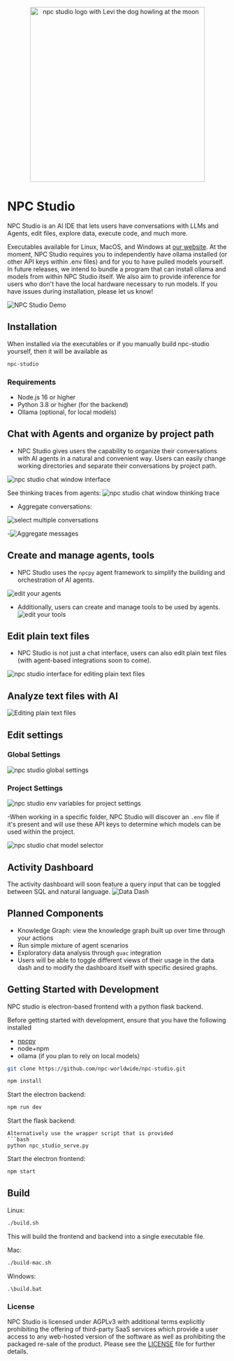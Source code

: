 <p align="center">
  <img src="https://raw.githubusercontent.com/npc-worldwide/npc-studio/main/levi.PNG" alt="npc studio logo with Levi the dog howling at the moon" width="400" height="400">
</p>


# NPC Studio

NPC Studio is an AI IDE that lets users have conversations with LLMs and Agents, edit files, explore data, execute code, and much more.

Executables available for Linux, MacOS, and Windows at [our website](https://enpisi.com/npc-studio).
At the moment, NPC Studio requires you to independently have ollama installed (or other API keys within .env files) and for you to have pulled models yourself. In future releases, we intend to bundle a program that can install ollama and models from within NPC Studio itself. We also aim to provide inference for users who don't have the local hardware necessary to run models. 
If you have issues during installation, please let us know!

![NPC Studio Demo](https://www.youtube.com/watch?v=rXkc2CrLNb4)

## Installation

When installed via the executables or if you manually build npc-studio yourself, then it will be available as
```bash
npc-studio
```

### Requirements

- Node.js 16 or higher
- Python 3.8 or higher (for the backend)
- Ollama (optional, for local models)

## Chat with Agents and organize by project path
- NPC Studio gives users the capability to organize their conversations with AI agents in a natural and convenient way. Users can easily change working directories and separate their conversations by project path.

![npc studio chat window interface](https://raw.githubusercontent.com/npc-worldwide/npc-studio/main/gh_images/chat_window.png)

See thinking traces from agents:
![npc studio chat window thinking trace](https://raw.githubusercontent.com/npc-worldwide/npc-studio/main/gh_images/reasoning.png)

- Aggregate conversations:

![select multiple conversations](https://raw.githubusercontent.com/npc-worldwide/npc-studio/main/gh_images/convo_agg.png)

-![Aggregate messages](https://raw.githubusercontent.com/npc-worldwide/npc-studio/main/gh_images/agg_messages.png) 

## Create and manage agents, tools
- NPC Studio uses the `npcpy` agent framework to simplify the building and orchestration of AI agents.

![edit your agents](https://raw.githubusercontent.com/npc-worldwide/npc-studio/main/gh_images/edit_npcs.png)

- Additionally, users can create and manage tools to be used by agents. 
![edit your tools](https://raw.githubusercontent.com/npc-worldwide/npc-studio/main/gh_images/tool.png)


## Edit plain text files
- NPC Studio is not just a chat interface, users can also edit plain text files (with agent-based integrations soon to come).

![npc studio interface for editing plain text files](https://raw.githubusercontent.com/npc-worldwide/npc-studio/main/gh_images/code_editor.png)

## Analyze text files with AI
![Editing plain text files](https://raw.githubusercontent.com/npc-worldwide/npc-studio/main/gh_images/fill_analyze.png)


## Edit settings 

### Global Settings

![npc studio global settings](https://raw.githubusercontent.com/npc-worldwide/npc-studio/main/gh_images/default_settings.png)


### Project Settings

![npc studio env variables for project settings](https://raw.githubusercontent.com/npc-worldwide/npc-studio/main/gh_images/env_variables.png)

-When working in a specific folder, NPC Studio will discover an `.env` file if it's present and will use these API keys to determine which models can be used within the project.

![npc studio chat model selector](https://raw.githubusercontent.com/npc-worldwide/npc-studio/main/gh_images/model_selector.png)




## Activity Dashboard

The activity dashboard will soon feature a query input that can be toggled between SQL and natural
language. 
![Data Dash](https://raw.githubusercontent.com/npc-worldwide/npc-studio/main/gh_images/data_dash.png)



## Planned Components
- Knowledge Graph: view the knowledge graph built up over time through your actions
- Run simple mixture of agent scenarios
- Exploratory data analysis through `guac` integration
- Users will be able to toggle different views of their usage in the data dash and to modify the dashboard itself with specific desired graphs.

## Getting Started with Development

NPC studio is electron-based frontend with a python flask backend.


Before getting started with development, ensure that you have the following installed
- [npcpy](https://github.com/npc-worldwide/npcpy)
- node+npm
- ollama (if you plan to rely on local models)

```bash
git clone https://github.com/npc-worldwide/npc-studio.git
```

```bash
npm install
```
Start the electron backend:
```bash
npm run dev
```
Start the flask backend:

```
Alternatively use the wrapper script that is provided
```bash
python npc_studio_serve.py
```
Start the electron frontend:
```bash
npm start
```


## Build 
Linux:
```bash
./build.sh
```
This will build the frontend and backend into a single executable file. 

Mac:
```bash
./build-mac.sh
```
Windows:
```
.\build.bat
```

### License
NPC Studio is licensed under AGPLv3 with additional terms explicitly prohibiting the offering of third-party SaaS services which provide a user access to any web-hosted version of the software as well as prohibiting the packaged re-sale of the product. Please see the [LICENSE](LICENSE) file for further details.

